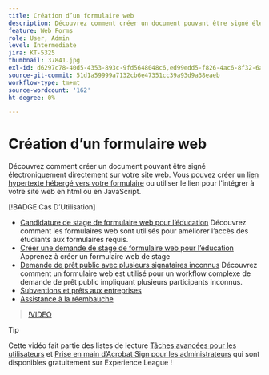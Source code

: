 ```yaml
---
title: Création d’un formulaire web
description: Découvrez comment créer un document pouvant être signé électroniquement directement sur votre site web
feature: Web Forms
role: User, Admin
level: Intermediate
jira: KT-5325
thumbnail: 37841.jpg
exl-id: d6297c78-40d5-4353-893c-9fd5648048c6,ed99edd5-f826-4ac6-8f32-6a4e6e48ddc6
source-git-commit: 51d1a59999a7132cb6e47351cc39a93d9a38eaeb
workflow-type: tm+mt
source-wordcount: '162'
ht-degree: 0%

---
```


# Création d’un formulaire web

Découvrez comment créer un document pouvant être signé électroniquement directement sur votre site web. Vous pouvez créer un [lien hypertexte hébergé vers votre formulaire](https://salesforceintegration.na2.echosign.com/public/esignWidget?wid=CBFCIBAA3AAABLblqZhBTZvjMual0H-M6HTSunw9hV1t-OdGbQI3d-nWJdEH76dHPxK1QH6DO9XGjch6QVho*) ou utiliser le lien pour l&#39;intégrer à votre site web en html ou en JavaScript.

[!BADGE Cas D’Utilisation]

* [Candidature de stage de formulaire web pour l’éducation](https://experienceleague.adobe.com/docs/document-cloud-learn/sign-learning-hub/expand/recipes/edu/usecase-edu-intern.html?lang=fr)
Découvrez comment les formulaires web sont utilisés pour améliorer l’accès des étudiants aux formulaires requis.
* [Créer une demande de stage de formulaire web pour l’éducation](https://experienceleague.adobe.com/docs/document-cloud-learn/sign-learning-hub/expand/recipes/edu/usecase-edu-intern-create.html?lang=fr)
Apprenez à créer un formulaire web de stage
* [Demande de prêt public avec plusieurs signataires inconnus](https://experienceleague.adobe.com/docs/document-cloud-learn/sign-learning-hub/expand/recipes/gov/webform-multiple-signers.html?lang=fr)
Découvrez comment un formulaire web est utilisé pour un workflow complexe de demande de prêt public impliquant plusieurs participants inconnus.
* [Subventions et prêts aux entreprises](https://experienceleague.adobe.com/docs/document-cloud-learn/sign-learning-hub/expand/recipes/gov/usecasegovgrants.html?lang=fr)
* [Assistance à la réembauche](https://experienceleague.adobe.com/docs/document-cloud-learn/sign-learning-hub/expand/recipes/gov/usecasegovreemployment.html?lang=fr)

>[!VIDEO](https://video.tv.adobe.com/v/3411224?quality=12&learn=on&hidetitle=true&captions=fre_fr)

>[!TIP]
>
>Cette vidéo fait partie des listes de lecture [Tâches avancées pour les utilisateurs](https://experienceleague.adobe.com/fr/playlists/acrobat-sign-perform-advanced-tasks-business-users) et [Prise en main d’Acrobat Sign pour les administrateurs](https://experienceleague.adobe.com/fr/playlists/acrobat-sign-get-started-administrators) qui sont disponibles gratuitement sur Experience League !
